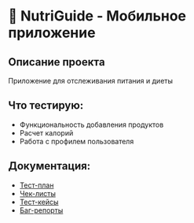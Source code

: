 # 🏥 NutriGuide - Мобильное приложение

## Описание проекта
Приложение для отслеживания питания и диеты

## Что тестирую:
- Функциональность добавления продуктов
- Расчет калорий
- Работа с профилем пользователя

## Документация:

- [Тест-план](./test-plan.md)
- [Чек-листы](./checklists.md)
- [Тест-кейсы](./test-cases.md)
- [Баг-репорты](./bug-reports.md)
